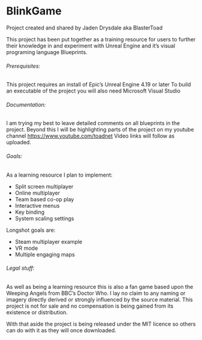 # BlinkGame


Project created and shared by Jaden Drysdale aka BlasterToad

This project has been put together as a training resource for users to further their knowledge in and experiment with Unreal Engine and it’s visual programing language Blueprints.

###### Prerequisites: 
This project requires an install of Epic’s Unreal Engine 4.19 or later
To build an executable of the project you will also need Microsoft Visual Studio

###### Documentation:
I am trying my best to leave detailed comments on all blueprints in the project. Beyond this I will be highlighting parts of the project on my youtube channel https://www.youtube.com/toadnet 
Video links will follow as uploaded.

###### Goals:
As a learning resource I plan to implement:
- Split screen multiplayer 
- Online multiplayer 
- Team based co-op play 
- Interactive menus 
- Key binding 
- System scaling settings 

Longshot goals are:
- Steam multiplayer example 
- VR mode 
- Multiple engaging maps 

###### Legal stuff:
As well as being a learning resource this is also a fan game based upon the Weeping Angels from BBC’s Doctor Who. I lay no claim to any naming or imagery directly derived or strongly influenced by the source material. This project is not for sale and no compensation is being gained from its existence or distribution.

With that aside the project is being released under the MIT licence so others can do with it as they will once downloaded. 
